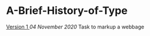 A-Brief-History-of-Type
================
[Version 1 ](https://leanderixd.github.io/A-Brief-History-of-Type/aBriefHistoryofType-one.html)
*04 November 2020*
Task to markup a webbage
